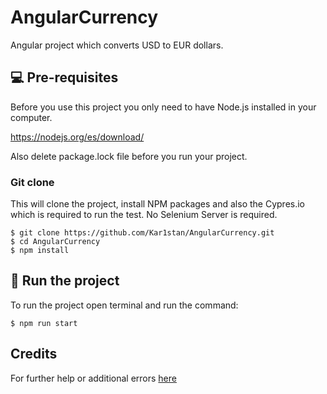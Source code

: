 # AngularCurrency

Angular project which converts USD to EUR dollars.

## 💻 Pre-requisites

Before you use this project you only need to have Node.js installed in your computer.

https://nodejs.org/es/download/

Also delete package.lock file before you run your project.

### Git clone
This will clone the project, install NPM packages and also the Cypres.io which is required to run the test. No Selenium Server is required.
```
$ git clone https://github.com/Kar1stan/AngularCurrency.git
$ cd AngularCurrency
$ npm install
```

## 🚀 Run the project
To run the project open terminal and  run the command:
```
$ npm run start
```
## Credits
For further help or additional errors [here](https://angular.io/)
